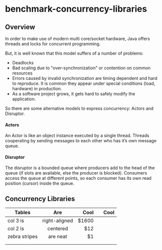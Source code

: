 benchmark-concurrency-libraries
===============================
## Overview
In order to make use of modern multi core/socket hardware, Java offers threads and locks for concurrent programming.

But, it is well known that this model suffers of a number of problems:
* Deadlocks
* Bad scaling due to "over-synchronization" or contention on common resources
* Errors caused by invalid synchronization are timing dependent and hard to reproduce. It is common they appear under special conditions (load, hardware) in production.
* As a software project grows, it gets hard to safely modify the application.

So there are some alternative models to express concurrency: Actors and Disruptor.
#### Actors
An Actor is like an object instance executed by a single thread. Threads cooperating by sending messages to each other who has it’s own message queue.

#### Disruptor
The disruptor is a bounded queue where producers add to the head of the queue (if slots are available, else the producer is blocked). Consumers access the queue at different points, so each consumer has its own read position (cursor) inside the queue. 

## Concurrency Libraries
| Tables        | Are           | Cool  |       | Cool  |
| ------------- |:-------------:| -----:| -----:|-----:|
| col 3 is      | right-aligned | $1600 |    |    |
| col 2 is      | centered      |   $12 |    |    |
| zebra stripes | are neat      |    $1 |    |    |
|  |       |    |    |    |
|  |       |    |    |    |
